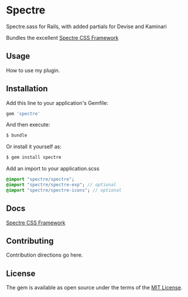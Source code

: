 # Spectre
Spectre.sass for Rails, with added partials for Devise and Kaminari

Bundles the excellent [Spectre CSS Framework](https://picturepan2.github.io/spectre/)

## Usage
How to use my plugin.

## Installation
Add this line to your application's Gemfile:

```ruby
gem 'spectre'
```

And then execute:
```bash
$ bundle
```

Or install it yourself as:
```bash
$ gem install spectre
```

Add an import to your application.scss
```sass
@import "spectre/spectre";
@import "spectre/spectre-exp"; // optional
@import "spectre/spectre-icons"; // optional
```

## Docs

[Spectre CSS Framework](https://picturepan2.github.io/spectre/)

## Contributing
Contribution directions go here.

## License
The gem is available as open source under the terms of the [MIT License](http://opensource.org/licenses/MIT).
